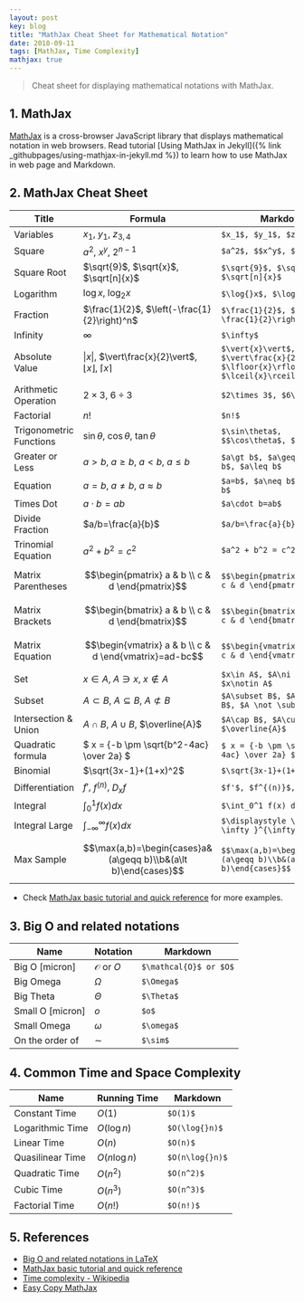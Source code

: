 ```yaml
---
layout: post
key: blog
title: "MathJax Cheat Sheet for Mathematical Notation"
date: 2018-09-11
tags: [MathJax, Time Complexity]
mathjax: true
---
```


> Cheat sheet for displaying mathematical notations with MathJax.

## 1. MathJax
[MathJax](https://www.mathjax.org/) is a cross-browser JavaScript library that displays mathematical notation in web browsers.
Read tutorial [Using MathJax in Jekyll]({% link _githubpages/using-mathjax-in-jekyll.md %}) to learn how to use MathJax in web page and Markdown.

## 2. MathJax Cheat Sheet

Title                   | Formula                 | Markdown
------------------------|-------------------------|--------------------------------------
Variables               | $x_1$, $y_1$, $z_{3,4}$ | `$x_1$, $y_1$, $z_{3,4}$`
Square                  | $a^2$, $x^y$, $2^{n-1}$ | `$a^2$, $$x^y$, $2^{n-1}$`
Square Root             | $\sqrt{9}$, $\sqrt{x}$, $\sqrt[n]{x}$ | `$\sqrt{9}$, $\sqrt{x}$, $\sqrt[n]{x}$`
Logarithm               | $\log{}x$, $\log_{2}x$  | `$\log{}x$, $\log_{2}x$`
Fraction                | $\frac{1}{2}$, $\left(-\frac{1}{2}\right)^n$ | `$\frac{1}{2}$, $\left(-\frac{1}{2}\right)^n$`
Infinity                | $\infty$                | `$\infty$`
Absolute Value          | $\vert{x}\vert$, $\vert\frac{x}{2}\vert$, $\lfloor{x}\rfloor$, $\lceil{x}\rceil$ | `$\vert{x}\vert$, $\vert\frac{x}{2}\vert$, $\lfloor{x}\rfloor$, $\lceil{x}\rceil$`
Arithmetic Operation    | $2\times 3$, $6\div 3$  | `$2\times 3$, $6\div 3$`
Factorial               | $n!$                    | `$n!$`
Trigonometric Functions | $\sin\theta$, $\cos\theta$, $\tan\theta$ | `$\sin\theta$, $$\cos\theta$, $\tan\theta$`
Greater or Less         | $a\gt b$, $a\geq b$, $a\lt b$, $a\leq b$ | `$a\gt b$, $a\geq b$, $a\lt b$, $a\leq b$`
Equation                | $a=b$, $a\neq b$, $a\approx b$ | `$a=b$, $a\neq b$, $a\approx b$ `
Times Dot               | $a\cdot b=ab$           | `$a\cdot b=ab$`
Divide Fraction         | $a/b=\frac{a}{b}$       | `$a/b=\frac{a}{b}$`  
Trinomial Equation      | $a^2 + b^2 = c^2$       | `$a^2 + b^2 = c^2$`
Matrix Parentheses      | $$\begin{pmatrix} a & b \\ c & d \end{pmatrix}$$ | `$$\begin{pmatrix} a & b \\ c & d \end{pmatrix}$$`
Matrix Brackets         | $$\begin{bmatrix} a & b \\ c & d \end{bmatrix}$$ | `$$\begin{bmatrix} a & b \\ c & d \end{bmatrix}$$`
Matrix Equation         | $$\begin{vmatrix} a & b \\ c & d \end{vmatrix}=ad-bc$$ | `$$\begin{vmatrix} a & b \\ c & d \end{vmatrix}=ad-bc$$`
Set                     | $x\in A$, $A\ni x$, $x\notin A$ | `$x\in A$, $A\ni x$, $x\notin A$`
Subset                  | $A\subset B$, $A\subseteq B$, $A \not \subset B$ | `$A\subset B$, $A\subseteq B$, $A \not \subset B$`
Intersection & Union    | $A\cap B$, $A\cup B$, $\overline{A}$ | `$A\cap B$, $A\cup B$, $\overline{A}$`
Quadratic formula       | $ x = {-b \pm \sqrt{b^2-4ac} \over 2a} $  | `$ x = {-b \pm \sqrt{b^2-4ac} \over 2a} $`
Binomial                | $\sqrt{3x-1}+(1+x)^2$  | `$\sqrt{3x-1}+(1+x)^2$`
Differentiation         | $f'$, $f^{(n)}$, $D_x f$ | `$f'$, $f^{(n)}$, $D_x f$`
Integral                | $\int_0^1 f(x) dx$      | `$\int_0^1 f(x) dx$`  
Integral Large          | $\displaystyle \int_{-\infty }^{\infty}f(x)dx$ | `$\displaystyle \int_{-\infty }^{\infty}f(x)dx$`
Max Sample              | $$\max(a,b)=\begin{cases}a&(a\geqq b)\\b&(a\lt b)\end{cases}$$ | `$$\max(a,b)=\begin{cases}a&(a\geqq b)\\b&(a\lt b)\end{cases}$$`

* Check [MathJax basic tutorial and quick reference](https://math.meta.stackexchange.com/questions/5020/mathjax-basic-tutorial-and-quick-reference) for more examples.

## 3. Big O and related notations

Name             | Notation             | Markdown
-----------------|----------------------|-------------------------
Big O [micron]   | $\mathcal{O}$ or $O$ | `$\mathcal{O}$ or $O$`
Big Omega        | $\Omega$             | `$\Omega$`
Big Theta        | $\Theta$             | `$\Theta$`
Small O [micron] | $o$                  | `$o$`
Small Omega      | $\omega$             | `$\omega$`
On the order of  | $\sim$               | `$\sim$`  

## 4. Common Time and Space Complexity

Name             | Running Time  | Markdown
-----------------|---------------|--------------------
Constant Time    | $O(1)$        | `$O(1)$`
Logarithmic Time | $O(\log{}n)$  | `$O(\log{}n)$`
Linear Time      | $O(n)$        | `$O(n)$`
Quasilinear Time | $O(n\log{}n)$ | `$O(n\log{}n)$`
Quadratic Time   | $O(n^2)$      | `$O(n^2)$`
Cubic Time       | $O(n^3)$      | `$O(n^3)$`
Factorial Time   | $O(n!)$       | `$O(n!)$`

## 5. References
* [Big O and related notations in LaTeX](https://texblog.org/2014/06/24/big-o-and-related-notations-in-latex/)
* [MathJax basic tutorial and quick reference](https://math.meta.stackexchange.com/questions/5020/mathjax-basic-tutorial-and-quick-reference)
* [Time complexity - Wikipedia](https://en.wikipedia.org/wiki/Time_complexity)
* [Easy Copy MathJax](http://easy-copy-mathjax.xxxx7.com)
